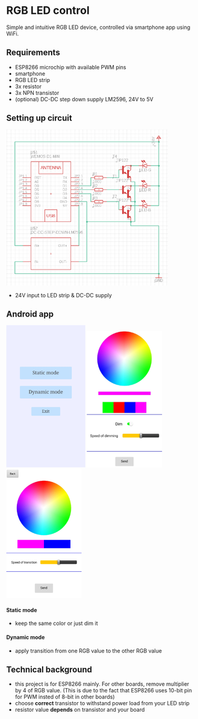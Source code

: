 # RGB LED control
Simple and intuitive RGB LED device, controlled via smartphone app using WiFi.

## Requirements
- ESP8266 microchip with available PWM pins
- smartphone
- RGB LED strip
- 3x resistor    
- 3x NPN transistor 
- (optional) DC-DC step down supply LM2596, 24V to 5V

## Setting up circuit
<p align="left">
  <img src="https://github.com/iwlytteot/esp8266-rlc/blob/master/img/circuit.png" width="430" alt="accessibility text">
</p>

- 24V input to LED strip & DC-DC supply

## Android app
<p align="left">
  <img src="https://github.com/iwlytteot/esp8266-rlc/blob/master/img/20200827_202146.jpg" width="210">
  <img src="https://github.com/iwlytteot/esp8266-rlc/blob/master/img/Screenshot_20200827-202432.jpg" width="200">
  <img src="https://github.com/iwlytteot/esp8266-rlc/blob/master/img/20200827_202223.jpg" width="200">
</p>

#### Static mode
- keep the same color or just dim it
#### Dynamic mode
- apply transition from one RGB value to the other RGB value

## Technical background
- this project is for ESP8266 mainly. For other boards, remove multiplier by 4 of RGB value. (This is due to the fact that ESP8266 uses 10-bit pin for PWM insted of 8-bit in other boards)
- choose <b>correct</b> transistor to withstand power load from your LED strip
- resistor value <b>depends</b> on transistor and your board




